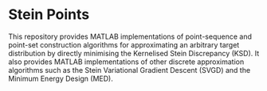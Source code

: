 # Stein Points
This repository provides MATLAB implementations of point-sequence and
point-set construction algorithms for approximating an arbitrary target
distribution by directly minimising the Kernelised Stein Discrepancy (KSD).
It also provides MATLAB implementations of other discrete approximation
algorithms such as the Stein Variational Gradient Descent (SVGD) and the
Minimum Energy Design (MED).

